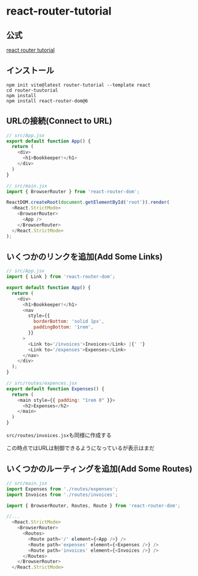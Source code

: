 # react-router-tutorial

## 公式
[react router tutorial](https://reactrouterdotcom.fly.dev/docs/en/v6/getting-started/tutorial)

## インストール
```shell
npm init vite@latest router-tutorial --template react
cd router-tuutorial
npm install
npm install react-router-dom@6
```

## URLの接続(Connect to URL)
```js
// src/App.jsx
export default function App() {
  return (
    <div>
      <h1>Bookkeeper!</h1>
    </div>
  )
}
```
```js
// src/main.jsx
import { BrowserRouter } from 'react-router-dom';

ReactDOM.createRoot(document.getElementById('root')).render(
  <React.StrictMode>
    <BrowserRouter>
      <App />
    </BrowserRouter>
  </React.StrictMode>
);
```

## いくつかのリンクを追加(Add Some Links)
```js
// src/App.jsx
import { Link } from 'react-router-dom';

export default function App() {
  return (
    <div>
      <h1>Bookkeeper!</h1>
      <nav
        style={{
          borderBottom: 'solid 1px',
          paddingBottom: '1rem',
        }}
      >
        <Link to='/invoices'>Invoices</Link> |{' '}
        <Link to='/expenses'>Expenses</Link>
      </nav>
    </div>
  );
}
```
```js
// src/routes/expences.jsx
export default function Expenses() {
  return (
    <main style={{ padding: "1rem 0" }}>
      <h2>Expenses</h2>
    </main>
  )
}
```
`src/routes/invoices.jsx`も同様に作成する

この時点ではURLは制御できるようになっているが表示はまだ

## いくつかのルーティングを追加(Add Some Routes)
```js
// src/main.jsx
import Expenses from './routes/expenses';
import Invoices from './routes/invoices';

import { BrowserRouter, Routes, Route } from 'react-router-dom';

//...
  <React.StrictMode>
    <BrowserRouter>
      <Routes>
        <Route path='/' element={<App />} />
        <Route path='expenses' element={<Expenses />} />
        <Route path='invoices' element={<Invoices />} />
      </Routes>
    </BrowserRouter>
  </React.StrictMode>
```
